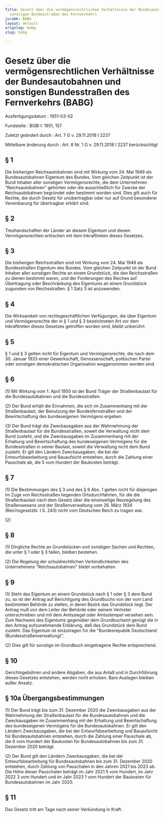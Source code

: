 ```yaml
---
Title: Gesetz über die vermögensrechtlichen Verhältnisse der Bundesautobahnen und
  sonstigen Bundesstraßen des Fernverkehrs
jurabk: BABG
layout: default
origslug: babg
slug: babg

---
```


# Gesetz über die vermögensrechtlichen Verhältnisse der Bundesautobahnen und sonstigen Bundesstraßen des Fernverkehrs (BABG)

Ausfertigungsdatum
:   1951-03-02

Fundstelle
:   BGBl I: 1951, 157

Zuletzt geändert durch
:   Art. 7 G v. 29.11.2018 I 2237

Mittelbare änderung durch
:   Art. 8 Nr. 1 G v. 29.11.2018 I 2237 berücksichtigt


## § 1

Die bisherigen Reichsautobahnen sind mit Wirkung vom 24. Mai 1949 als Bundesautobahnen Eigentum des Bundes. Vom gleichen Zeitpunkt ist der Bund Inhaber aller sonstigen Vermögensrechte, die dem Unternehmen "Reichsautobahnen" gehörten oder die ausschließlich für Zwecke der Reichsautobahnen begründet oder bestimmt worden sind. Dies gilt auch für Rechte, die durch Gesetz für unübertragbar oder nur auf Grund besonderer Vereinbarung für übertragbar erklärt sind.


## § 2

Treuhandschaften der Länder an diesem Eigentum und diesen Vermögensrechten erlöschen mit dem Inkrafttreten dieses Gesetzes.


## § 3

Die bisherigen Reichsstraßen sind mit Wirkung vom 24. Mai 1949 als Bundesstraßen Eigentum des Bundes. Vom gleichen Zeitpunkt ist der Bund Inhaber aller sonstigen Rechte an einem Grundstück, die den Reichsstraßen zu dienen bestimmt waren, und der Forderungen des Reiches auf Übertragung oder Beschränkung des Eigentums an einem Grundstück zugunsten von Reichsstraßen. § 1 Satz 3 ist anzuwenden.


## § 4

Die Wirksamkeit von rechtsgeschäftlichen Verfügungen, die über Eigentum und Vermögensrechte der in § 1 und § 3 bezeichneten Art vor dem Inkrafttreten dieses Gesetzes getroffen worden sind, bleibt unberührt.


## § 5

§ 1 und § 3 gelten nicht für Eigentum und Vermögensrechte, die nach dem 30. Januar 1933 einer Gewerkschaft, Genossenschaft, politischen Partei oder sonstigen demokratischen Organisation weggenommen worden sind.


## § 6

(1) Mit Wirkung vom 1. April 1950 ist der Bund Träger der Straßenbaulast für die Bundesautobahnen und die Bundesstraßen.

(2) Der Bund erhält die Einnahmen, die sich im Zusammenhang mit der Straßenbaulast, der Benutzung der Bundesfernstraßen und der Bewirtschaftung des bundeseigenen Vermögens ergeben.

(3) Der Bund trägt die Zweckausgaben aus der Wahrnehmung der Straßenbaulast für die Bundesstraßen, soweit die Verwaltung nicht dem Bund zusteht, und die Zweckausgaben im Zusammenhang mit der Erhaltung und Bewirtschaftung des bundeseigenen Vermögens für die Bundesstraßen in seiner Baulast, soweit die Verwaltung nicht dem Bund zusteht. Er gilt den Ländern Zweckausgaben, die bei der Entwurfsbearbeitung und Bauaufsicht entstehen, durch die Zahlung einer Pauschale ab, die 5 vom Hundert der Baukosten beträgt.


## § 7

(1) Die Bestimmungen des § 3 und des § 6 Abs. 1 gelten nicht für diejenigen im Zuge von Reichsstraßen liegenden Ortsdurchfahrten, für die die Straßenbaulast nach dem Gesetz über die einstweilige Neuregelung des Straßenwesens und der Straßenverwaltung vom 26. März 1934 (Reichsgesetzbl. I S. 243) nicht vom Deutschen Reich zu tragen war.

(2)


## § 8

(1) Dingliche Rechte an Grundstücken und sonstigen Sachen und Rechten, die unter § 1 oder § 3 fallen, bleiben bestehen.

(2) Die Regelung der schuldrechtlichen Verbindlichkeiten des Unternehmens "Reichsautobahnen" bleibt vorbehalten.


## § 9

(1) Steht das Eigentum an einem Grundstück nach § 1 oder § 3 dem Bund zu, so ist der Antrag auf Berichtigung des Grundbuchs von der vom Land bestimmten Behörde zu stellen, in deren Bezirk das Grundstück liegt. Der Antrag muß von dem Leiter der Behörde oder seinem Vertreter unterschrieben und mit dem Amtssiegel oder Amtsstempel versehen sein. Zum Nachweis des Eigentums gegenüber dem Grundbuchamt genügt die in den Antrag aufzunehmende Erklärung, daß das Grundstück dem Bund zusteht. Das Eigentum ist einzutragen für die "Bundesrepublik Deutschland (Bundesstraßenverwaltung)".

(2) Dies gilt für sonstige im Grundbuch eingetragene Rechte entsprechend.


## § 10

Gerichtsgebühren und andere Abgaben, die aus Anlaß und in Durchführung dieses Gesetzes entstehen, werden nicht erhoben. Bare Auslagen bleiben außer Ansatz.


## § 10a Übergangsbestimmungen

(1) Der Bund trägt bis zum 31. Dezember 2020 die Zweckausgaben aus der Wahrnehmung der Straßenbaulast für die Bundesautobahnen und die Zweckausgaben im Zusammenhang mit der Erhaltung und Bewirtschaftung des bundeseigenen Vermögens für die Bundesautobahnen. Er gilt den Ländern Zweckausgaben, die bei der Entwurfsbearbeitung und Bauaufsicht für Bundesautobahnen entstehen, durch die Zahlung einer Pauschale ab, die 6 vom Hundert der Baukosten für Bundesautobahnen bis zum 31. Dezember 2020 beträgt.

(2) Der Bund gilt den Ländern Zweckausgaben, die bei der Entwurfsbearbeitung für Bundesautobahnen bis zum 31. Dezember 2020 entstehen, durch Zahlung von Pauschalen in den Jahren 2021 bis 2023 ab. Die Höhe dieser Pauschalen beträgt im Jahr 2021 5 vom Hundert, im Jahr 2022 3 vom Hundert und im Jahr 2023 1 vom Hundert der Baukosten für Bundesautobahnen im Jahr 2020.


## § 11

Das Gesetz tritt am Tage nach seiner Verkündung in Kraft.

